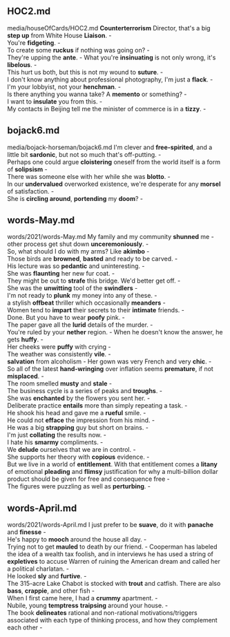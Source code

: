 ## HOC2.md ## 
media/houseOfCards/HOC2.md
**Counterterrorism** Director, that's a big **step up** from White House **Liaison**. -  
You're **fidgeting**. -  
To create some **ruckus** if nothing was going on? -  
They're upping the **ante**. - 
What you're **insinuating** is not only wrong, it's **libelous**. -  
This hurt us both, but this is not my wound to **suture**. -  
I don't know anything about professional photography, I'm just a **flack**. -  
I'm your lobbyist, not your **henchman**. -  
Is there anything you wanna take? A **memento** or something? -  
I want to **insulate** you from this. -  
My contacts in Beijing tell me the minister of commerce is in a **tizzy**. -  

## bojack6.md ## 
media/bojack-horseman/bojack6.md
I'm clever and **free-spirited**, and a little bit **sardonic**, but not so much that's off-putting. -   
Perhaps one could argue **cloistering** oneself from the world itself is a form of **solipsism** -  
There was someone else with her while she was **blotto**. -  
In our **undervalued** overworked existence, we're desperate for any **morsel** of satisfaction. -  
She is **circling around**, **portending** my **doom**? -  

## words-May.md ## 
words/2021/words-May.md
My family and my community **shunned** me -  
other process get shut down **unceremoniously**. -  
So, what should I do with my arms? Like **akimbo** -  
Those birds are **browned**, **basted** and ready to be carved. -  
His lecture was so **pedantic** and uninteresting. -  
She was **flaunting** her new fur coat. -  
They might be out to **strafe** this bridge. We'd better get off. -   
She was the **unwitting** tool of the **swindlers** -  
I'm not ready to **plunk** my money into any of these. -   
a stylish **offbeat** thriller which occasionally **meanders** -  
Women tend to **impart** their secrets to their **intimate** friends. -  
Done. But you have to wear **poofy** pink. -  
The paper gave all the **lurid** details of the murder. -   
You're ruled by your **nether** region. - 
When he doesn't know the answer, he gets **huffy**. -  
Her cheeks were **puffy** with crying -  
The weather was consistently **vile**. -   
**salvation** from alcoholism - 
Her gown was very French and very **chic**. -   
So all of the latest **hand-wringing** over inflation seems **premature**, if not **misplaced**. -  
The room smelled **musty** and **stale** -  
The business cycle is a series of peaks and **troughs**. -  
She was **enchanted** by the flowers you sent her. -  
Deliberate practice **entails** more than simply repeating a task. -  
He shook his head and gave me a **rueful** smile. -  
He could not **efface** the impression from his mind. -  
He was a big **strapping** guy but short on brains. -   
I'm just **collating** the results now. -  
I hate his **smarmy** compliments. -  
We **delude** ourselves that we are in control. -  
She supports her theory with **copious** evidence. -  
But we live in a world of **entitlement**. With that entitlement comes a **litany** of emotional **pleading** and **flimsy** justification for why a multi-billion dollar product should be given for free and consequence free -  
The figures were puzzling as well as **perturbing**. -  

## words-April.md ## 
words/2021/words-April.md
I just prefer to be **suave**, do it with **panache** and **finesse** -  
He's happy to **mooch** around the house all day. -  
Trying not to get **mauled** to death by our friend. - 
Cooperman has labeled the idea of a wealth tax foolish, and in interviews he has used a string of **expletives** to accuse Warren of ruining the American dream and called her a political charlatan. -  
He looked **sly** and **furtive**. -  
The 315-acre Lake Chabot is stocked with **trout** and catfish. There are also **bass**, **crappie**, and other fish -  
When I first came here, I had a **crummy** apartment. -   
Nubile, young **temptress** **traipsing** around your house. -  
The book **delineates** rational and non-rational motivations/triggers associated with each type of thinking process, and how they complement each other -   
